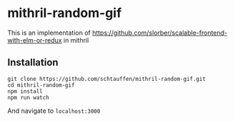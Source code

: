 # mithril-random-gif

This is an implementation of https://github.com/slorber/scalable-frontend-with-elm-or-redux in mithril

## Installation
```
git clone https://github.com/schtauffen/mithril-random-gif.git
cd mithril-random-gif
npm install
npm run watch
```
And navigate to `localhost:3000`
